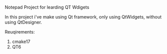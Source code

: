 Notepad Project for learding QT Wdigets

In this project i've make using Qt framework, only using QtWidgets, without using QtDesigner.

Reuqirements:
1. cmake17
2. QT6

